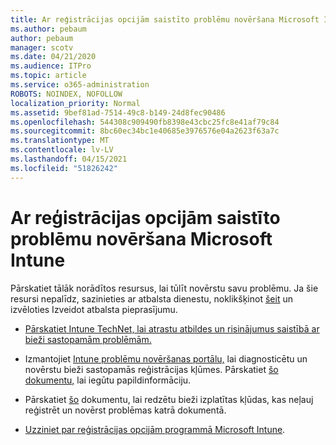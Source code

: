```yaml
---
title: Ar reģistrācijas opcijām saistīto problēmu novēršana Microsoft Intune
ms.author: pebaum
author: pebaum
manager: scotv
ms.date: 04/21/2020
ms.audience: ITPro
ms.topic: article
ms.service: o365-administration
ROBOTS: NOINDEX, NOFOLLOW
localization_priority: Normal
ms.assetid: 9bef81ad-7514-49c8-b149-24d8fec90486
ms.openlocfilehash: 544308c909490fb8398e43cbc25fc8e41af79c84
ms.sourcegitcommit: 8bc60ec34bc1e40685e3976576e04a2623f63a7c
ms.translationtype: MT
ms.contentlocale: lv-LV
ms.lasthandoff: 04/15/2021
ms.locfileid: "51826242"
---
```

# <a name="troubleshoot-issues-with-enrollment-options-microsoft-intune"></a>Ar reģistrācijas opcijām saistīto problēmu novēršana Microsoft Intune

Pārskatiet tālāk norādītos resursus, lai tūlīt novērstu savu problēmu. Ja šie resursi nepalīdz, sazinieties ar atbalsta dienestu, noklikšķinot [šeit](https://portal.azure.com/#blade/Microsoft_Intune_DeviceSettings/ExtensionLandingBlade/help) un izvēloties Izveidot atbalsta pieprasījumu. 
  
- [Pārskatiet Intune TechNet, lai atrastu atbildes un risinājumus saistībā ar bieži sastopamām problēmām.](https://social.technet.microsoft.com/Forums/home?category=microsoftintune&amp;filter=alltypes&amp;sort=lastpostdesc)
    
- Izmantojiet [Intune problēmu novēršanas portālu,](https://devicemanagement.microsoft.com/#blade/Microsoft_Intune_DeviceSettings/TroubleshootBlade) lai diagnosticētu un novērstu bieži sastopamās reģistrācijas kļūmes. Pārskatiet [šo dokumentu,](https://docs.microsoft.com/intune/help-desk-operators) lai iegūtu papildinformāciju. 
    
- Pārskatiet [šo](https://docs.microsoft.com/troubleshoot/mem/intune/troubleshoot-device-enrollment-in-intune) dokumentu, lai redzētu bieži izplatītas kļūdas, kas neļauj reģistrēt un novērst problēmas katrā dokumentā. 
    
- [Uzziniet par reģistrācijas opcijām programmā Microsoft Intune](https://docs.microsoft.com/intune/enrollment-options).
    

